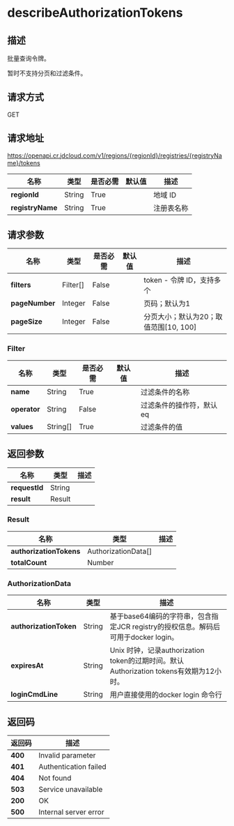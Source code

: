 # describeAuthorizationTokens


## 描述
<p>批量查询令牌。</p> 
<p>暂时不支持分页和过滤条件。</p>


## 请求方式
GET

## 请求地址
https://openapi.cr.jdcloud.com/v1/regions/{regionId}/registries/{registryName}/tokens

|名称|类型|是否必需|默认值|描述|
|---|---|---|---|---|
|**regionId**|String|True| |地域 ID|
|**registryName**|String|True| |注册表名称|

## 请求参数
|名称|类型|是否必需|默认值|描述|
|---|---|---|---|---|
|**filters**|Filter[]|False| |token - 令牌 ID，支持多个<br>|
|**pageNumber**|Integer|False| |页码；默认为1|
|**pageSize**|Integer|False| |分页大小；默认为20；取值范围[10, 100]|

### Filter
|名称|类型|是否必需|默认值|描述|
|---|---|---|---|---|
|**name**|String|True| |过滤条件的名称|
|**operator**|String|False| |过滤条件的操作符，默认eq|
|**values**|String[]|True| |过滤条件的值|

## 返回参数
|名称|类型|描述|
|---|---|---|
|**requestId**|String| |
|**result**|Result| |

### Result
|名称|类型|描述|
|---|---|---|
|**authorizationTokens**|AuthorizationData[]| |
|**totalCount**|Number| |
### AuthorizationData
|名称|类型|描述|
|---|---|---|
|**authorizationToken**|String|基于base64编码的字符串，包含指定JCR registry的授权信息。解码后可用于docker login。|
|**expiresAt**|String|Unix 时钟，记录authorization token的过期时间。默认Authorization tokens有效期为12小时。|
|**loginCmdLine**|String|用户直接使用的docker login 命令行|

## 返回码
|返回码|描述|
|---|---|
|**400**|Invalid parameter|
|**401**|Authentication failed|
|**404**|Not found|
|**503**|Service unavailable|
|**200**|OK|
|**500**|Internal server error|
